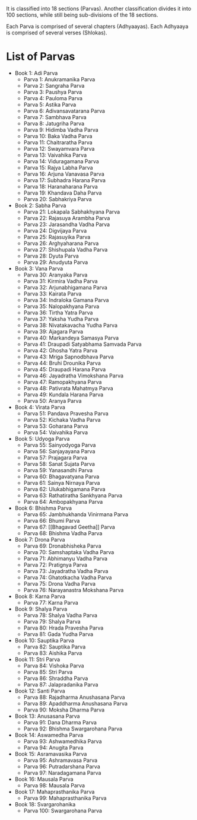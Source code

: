 It is classified into 18 sections (Parvas).
Another classification divides it into 100 sections, while still being sub-divisions of the 18 sections.

Each Parva is comprised of several chapters (Adhyaayas).
Each Adhyaaya is comprised of several verses (Shlokas).
# List of Parvas

 - Book 1: Adi Parva 
	- Parva 1: Anukramanika Parva
	- Parva 2: Sangraha Parva
	- Parva 3: Paushya Parva
	- Parva 4: Pauloma Parva
	- Parva 5: Astika Parva
	- Parva 6: Adivansavatarana Parva
	- Parva 7: Sambhava Parva
	- Parva 8: Jatugriha Parva
	- Parva 9: Hidimba Vadha Parva
	- Parva 10: Baka Vadha Parva
	- Parva 11: Chaitraratha Parva
	- Parva 12: Swayamvara Parva
	- Parva 13: Vaivahika Parva
	- Parva 14: Viduragamana Parva
	- Parva 15: Rajya Labha Parva
	- Parva 16: Arjuna Vanavasa Parva
	- Parva 17: Subhadra Harana Parva
	- Parva 18: Haranaharana Parva
	- Parva 19: Khandava Daha Parva
	- Parva 20: Sabhakriya Parva
 - Book 2: Sabha Parva
	- Parva 21: Lokapala Sabhakhyana Parva
	- Parva 22: Rajasuya Arambha Parva
	- Parva 23: Jarasandha Vadha Parva
	- Parva 24: Digvijaya Parva
	- Parva 25: Rajasuyika Parva
	- Parva 26: Arghyaharana Parva
	- Parva 27: Shishupala Vadha Parva
	- Parva 28: Dyuta Parva
	- Parva 29: Anudyuta Parva
 - Book 3: Vana Parva 
	- Parva 30: Aranyaka Parva
	- Parva 31: Kirmira Vadha Parva
	- Parva 32: Arjunabhigamana Parva
	- Parva 33: Kairata Parva
	- Parva 34: Indraloka Gamana Parva
	- Parva 35: Nalopakhyana Parva
	- Parva 36: Tirtha Yatra Parva
	- Parva 37: Yaksha Yudha Parva
	- Parva 38: Nivatakavacha Yudha Parva
	- Parva 39: Ajagara Parva
	- Parva 40: Markandeya Samasya Parva
	- Parva 41: Draupadi Satyabhama Samvada Parva
	- Parva 42: Ghosha Yatra Parva
	- Parva 43: Mriga Sapnodbhava Parva
	- Parva 44: Bruhi Drounika Parva
	- Parva 45: Draupadi Harana Parva
	- Parva 46: Jayadratha Vimokshana Parva
	- Parva 47: Ramopakhyana Parva
	- Parva 48: Pativrata Mahatmya Parva
	- Parva 49: Kundala Harana Parva
	- Parva 50: Aranya Parva
 - Book 4: Virata Parva 
	- Parva 51: Pandava Pravesha Parva
	- Parva 52: Kichaka Vadha Parva
	- Parva 53: Goharana Parva
	- Parva 54: Vaivahika Parva
 - Book 5: Udyoga Parva 
	- Parva 55: Sainyodyoga Parva
	- Parva 56: Sanjayayana Parva
	- Parva 57: Prajagara Parva
	- Parva 58: Sanat Sujata Parva
	- Parva 59: Yanasandhi Parva
	- Parva 60: Bhagavatyana Parva
	- Parva 61: Sainya Nirnaya Parva
	- Parva 62: Ulukabhigamana Parva
	- Parva 63: Rathatiratha Sankhyana Parva
	- Parva 64: Ambopakhyana Parva
 - Book 6: Bhishma Parva 
	- Parva 65: Jambhukhanda Vinirmana Parva
	- Parva 66: Bhumi Parva
	- Parva 67: [[Bhagavad Geetha]] Parva
	- Parva 68: Bhishma Vadha Parva
 - Book 7: Drona Parva 
	- Parva 69: Dronabhisheka Parva
	- Parva 70: Samshaptaka Vadha Parva
	- Parva 71: Abhimanyu Vadha Parva
	- Parva 72: Pratignya Parva
	- Parva 73: Jayadratha Vadha Parva
	- Parva 74: Ghatotkacha Vadha Parva
	- Parva 75: Drona Vadha Parva
	- Parva 76: Narayanastra Mokshana Parva
 - Book 8: Karna Parva 
	- Parva 77: Karna Parva
 - Book 9: Shalya Parva 
	- Parva 78: Shalya Vadha Parva
	- Parva 79: Shalya Parva
	- Parva 80: Hrada Pravesha Parva
	- Parva 81: Gada Yudha Parva
 - Book 10: Sauptika Parva 
	- Parva 82: Sauptika Parva
	- Parva 83: Aishika Parva
 - Book 11: Stri Parva 
	- Parva 84: Vishoka Parva
	- Parva 85: Stri Parva
	- Parva 86: Shraddha Parva
	- Parva 87: Jalapradanika Parva
 - Book 12: Santi Parva 
	- Parva 88: Rajadharma Anushasana Parva
	- Parva 89: Apaddharma Anushasana Parva
	- Parva 90: Moksha Dharma Parva
 - Book 13: Anusasana Parva 
	- Parva 91: Dana Dharma Parva
	- Parva 92: Bhishma Swargarohana Parva
 - Book 14: Aswamedha Parva 
	- Parva 93: Ashwamedhika Parva
	- Parva 94: Anugita Parva
 - Book 15: Asramavasika Parva 
	- Parva 95: Ashramavasa Parva
	- Parva 96: Putradarshana Parva
	- Parva 97: Naradagamana Parva
 - Book 16: Mausala Parva 
	- Parva 98: Mausala Parva
 - Book 17: Mahaprasthanika Parva 
	- Parva 99: Mahaprasthanika Parva
 - Book 18: Svargarohanika 
	- Parva 100: Swargarohana Parva